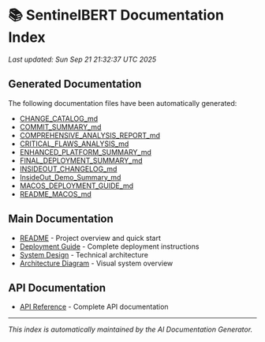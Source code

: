 # 📚 SentinelBERT Documentation Index

*Last updated: Sun Sep 21 21:32:37 UTC 2025*

## Generated Documentation

The following documentation files have been automatically generated:

- [CHANGE_CATALOG_md](docs/generated/CHANGE_CATALOG_md.md)
- [COMMIT_SUMMARY_md](docs/generated/COMMIT_SUMMARY_md.md)
- [COMPREHENSIVE_ANALYSIS_REPORT_md](docs/generated/COMPREHENSIVE_ANALYSIS_REPORT_md.md)
- [CRITICAL_FLAWS_ANALYSIS_md](docs/generated/CRITICAL_FLAWS_ANALYSIS_md.md)
- [ENHANCED_PLATFORM_SUMMARY_md](docs/generated/ENHANCED_PLATFORM_SUMMARY_md.md)
- [FINAL_DEPLOYMENT_SUMMARY_md](docs/generated/FINAL_DEPLOYMENT_SUMMARY_md.md)
- [INSIDEOUT_CHANGELOG_md](docs/generated/INSIDEOUT_CHANGELOG_md.md)
- [InsideOut_Demo_Summary_md](docs/generated/InsideOut_Demo_Summary_md.md)
- [MACOS_DEPLOYMENT_GUIDE_md](docs/generated/MACOS_DEPLOYMENT_GUIDE_md.md)
- [README_MACOS_md](docs/generated/README_MACOS_md.md)

## Main Documentation

- [README](../README.md) - Project overview and quick start
- [Deployment Guide](../DEPLOYMENT_GUIDE.md) - Complete deployment instructions
- [System Design](../SYSTEM_DESIGN.md) - Technical architecture
- [Architecture Diagram](../ARCHITECTURE_DIAGRAM.md) - Visual system overview

## API Documentation

- [API Reference](api/API_REFERENCE.md) - Complete API documentation

---

*This index is automatically maintained by the AI Documentation Generator.*
